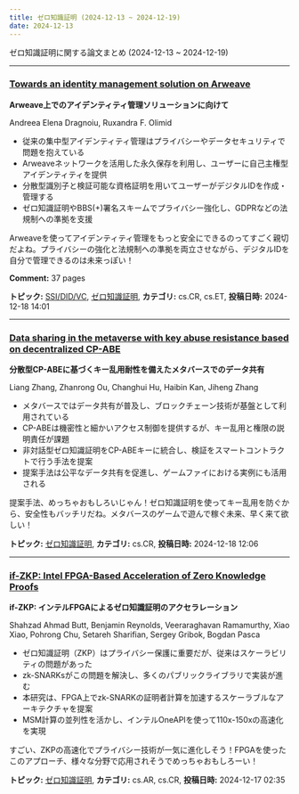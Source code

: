 ```yaml
---
title: ゼロ知識証明 (2024-12-13 ~ 2024-12-19)
date: 2024-12-13
---
```


ゼロ知識証明に関する論文まとめ (2024-12-13 ~ 2024-12-19)


- - -

### [Towards an identity management solution on Arweave](http://arxiv.org/abs/2412.13865)

**Arweave上でのアイデンティティ管理ソリューションに向けて**

Andreea Elena Dragnoiu, Ruxandra F. Olimid

- 従来の集中型アイデンティティ管理はプライバシーやデータセキュリティで問題を抱えている
- Arweaveネットワークを活用した永久保存を利用し、ユーザーに自己主権型アイデンティティを提供
- 分散型識別子と検証可能な資格証明を用いてユーザーがデジタルIDを作成・管理する
- ゼロ知識証明やBBS(+)署名スキームでプライバシー強化し、GDPRなどの法規制への準拠を支援

Arweaveを使ってアイデンティティ管理をもっと安全にできるのってすごく親切だよね。プライバシーの強化と法規制への準拠を両立させながら、デジタルIDを自分で管理できるのは未来っぽい！

**Comment:** 37 pages

**トピック:** [SSI/DID/VC](../../ssi), [ゼロ知識証明](../../zkp), **カテゴリ:** cs.CR, cs.ET, **投稿日時:** 2024-12-18 14:01


- - -

### [Data sharing in the metaverse with key abuse resistance based on decentralized CP-ABE](http://arxiv.org/abs/2412.13770)

**分散型CP-ABEに基づくキー乱用耐性を備えたメタバースでのデータ共有**

Liang Zhang, Zhanrong Ou, Changhui Hu, Haibin Kan, Jiheng Zhang

- メタバースではデータ共有が普及し、ブロックチェーン技術が基盤として利用されている
- CP-ABEは機密性と細かいアクセス制御を提供するが、キー乱用と権限の説明責任が課題
- 非対話型ゼロ知識証明をCP-ABEキーに統合し、検証をスマートコントラクトで行う手法を提案
- 提案手法は公平なデータ共有を促進し、ゲームファイにおける実例にも活用される

提案手法、めっちゃおもしろいじゃん！ゼロ知識証明を使ってキー乱用を防ぐから、安全性もバッチリだね。メタバースのゲームで遊んで稼ぐ未来、早く来て欲しい！



**トピック:** [ゼロ知識証明](../../zkp), **カテゴリ:** cs.CR, **投稿日時:** 2024-12-18 12:06


- - -

### [if-ZKP: Intel FPGA-Based Acceleration of Zero Knowledge Proofs](http://arxiv.org/abs/2412.12481)

**if-ZKP: インテルFPGAによるゼロ知識証明のアクセラレーション**

Shahzad Ahmad Butt, Benjamin Reynolds, Veeraraghavan Ramamurthy, Xiao Xiao, Pohrong Chu, Setareh Sharifian, Sergey Gribok, Bogdan Pasca

- ゼロ知識証明（ZKP）はプライバシー保護に重要だが、従来はスケーラビリティの問題があった
- zk-SNARKsがこの問題を解決し、多くのパブリックライブラリで実装が進む
- 本研究は、FPGA上でzk-SNARKの証明者計算を加速するスケーラブルなアーキテクチャを提案
- MSM計算の並列性を活かし、インテルOneAPIを使って110x-150xの高速化を実現

すごい、ZKPの高速化でプライバシー技術が一気に進化しそう！FPGAを使ったこのアプローチ、様々な分野で応用されそうでめっちゃおもしろーい！



**トピック:** [ゼロ知識証明](../../zkp), **カテゴリ:** cs.AR, cs.CR, **投稿日時:** 2024-12-17 02:35
